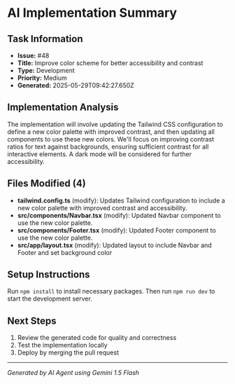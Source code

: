 # AI Implementation Summary

## Task Information
- **Issue:** #48
- **Title:** Improve color scheme for better accessibility and contrast
- **Type:** Development
- **Priority:** Medium
- **Generated:** 2025-05-29T09:42:27.650Z

## Implementation Analysis
The implementation will involve updating the Tailwind CSS configuration to define a new color palette with improved contrast, and then updating all components to use these new colors.  We'll focus on improving contrast ratios for text against backgrounds, ensuring sufficient contrast for all interactive elements.  A dark mode will be considered for further accessibility.

## Files Modified (4)
- **tailwind.config.ts** (modify): Updates Tailwind configuration to include a new color palette with improved contrast and accessibility.
- **src/components/Navbar.tsx** (modify): Updated Navbar component to use the new color palette.
- **src/components/Footer.tsx** (modify): Updated Footer component to use the new color palette.
- **src/app/layout.tsx** (modify): Updated layout to include Navbar and Footer and set background color

## Setup Instructions
Run `npm install` to install necessary packages. Then run `npm run dev` to start the development server.

## Next Steps
1. Review the generated code for quality and correctness
2. Test the implementation locally
3. Deploy by merging the pull request

---
*Generated by AI Agent using Gemini 1.5 Flash*
